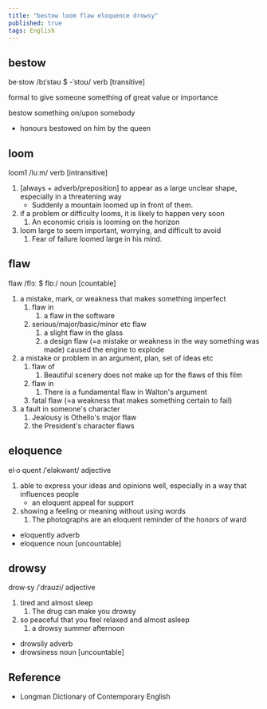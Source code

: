 ```yaml
---
title: "bestow loom flaw eloquence drowsy"
published: true
tags: English
---
```


## bestow

be·stow /bɪˈstəʊ $ -ˈstoʊ/ verb [transitive]

formal to give someone something of great value or importance

bestow something on/upon somebody

- honours bestowed on him by the queen

## loom

loom1 /luːm/ verb [intransitive]

1. [always + adverb/preposition] to appear as a large unclear shape, especially
   in a threatening way
   - Suddenly a mountain loomed up in front of them.
2. if a problem or difficulty looms, it is likely to happen very soon
   1. An economic crisis is looming on the horizon
3. loom large to seem important, worrying, and difficult to avoid
   1. Fear of failure loomed large in his mind.

## flaw

flaw /flɔː $ flɒː/ noun [countable]

1. a mistake, mark, or weakness that makes something imperfect
   1. flaw in
      1. a flaw in the software
   2. serious/major/basic/minor etc flaw
      1. a slight flaw in the glass
      2. a design flaw (=a mistake or weakness in the way something was made)
         caused the engine to explode
2. a mistake or problem in an argument, plan, set of ideas etc
   1. flaw of
      1. Beautiful scenery does not make up for the flaws of this film
   2. flaw in
      1. There is a fundamental flaw in Walton's argument
   3. fatal flaw (=a weakness that makes something certain to fail)
3. a fault in someone's character
   1. Jealousy is Othello's major flaw
   2. the President's character flaws

## eloquence

el·o·quent /ˈeləkwənt/ adjective

1. able to express your ideas and opinions well, especially in a way that
   influences people
   - an eloquent appeal for support
2. showing a feeling or meaning without using words
   1. The photographs are an eloquent reminder of the honors of ward

- eloquently adverb
- eloquence noun [uncountable]

## drowsy

drow·sy /ˈdraʊzi/ adjective

1. tired and almost sleep
   1. The drug can make you drowsy
2. so peaceful that you feel relaxed and almost asleep
   1. a drowsy summer afternoon

- drowsily adverb
- drowsiness noun [uncountable]

## Reference

- Longman Dictionary of Contemporary English